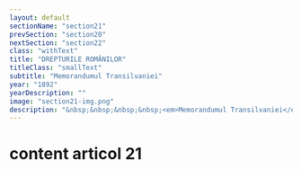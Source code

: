```yaml
---
layout: default
sectionName: "section21"
prevSection: "section20"
nextSection: "section22"
class: "withText"
title: "DREPTURILE ROMÂNILOR"
titleClass: "smallText"
subtitle: "Memorandumul Transilvaniei"
year: "1892"
yearDescription: ""
image: "section21-img.png"
description: "&nbsp;&nbsp;&nbsp;&nbsp;<em>Memorandumul Transilvaniei</em> a fost o petiție prezentată în 28 mai 1892 de liderii românilor din Transilvania împăratului Austro-Ungariei Franz Josef prin care erau solicitate pentru populația română <em>drepturi etnice</em> egale cu ale populației maghiare, precum și încetarea persecuțiilor și a încercărilor de maghiarizare."
---
```


# content articol 21
